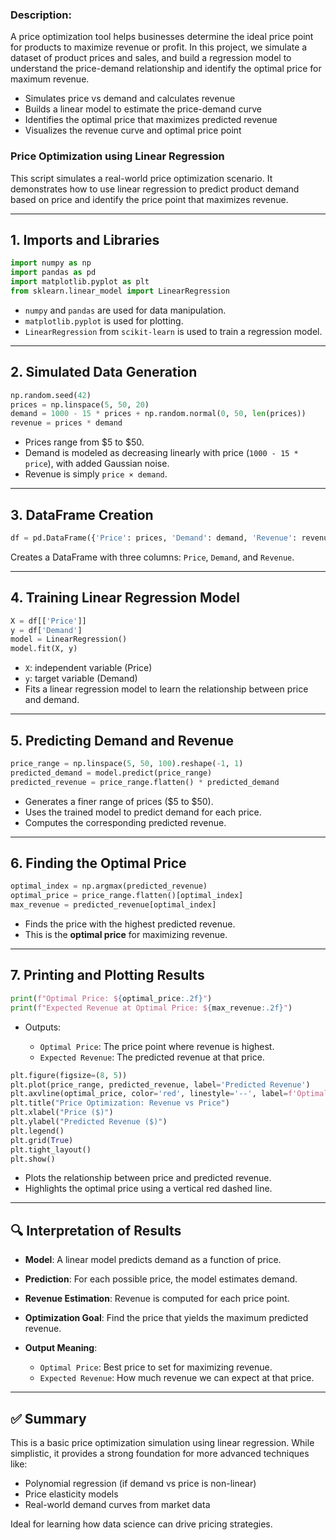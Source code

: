 ### Description:

A price optimization tool helps businesses determine the ideal price point for products to maximize revenue or profit. In this project, we simulate a dataset of product prices and sales, and build a regression model to understand the price-demand relationship and identify the optimal price for maximum revenue.

- Simulates price vs demand and calculates revenue
- Builds a linear model to estimate the price-demand curve
- Identifies the optimal price that maximizes predicted revenue
- Visualizes the revenue curve and optimal price point

### Price Optimization using Linear Regression

This script simulates a real-world price optimization scenario. It demonstrates how to use linear regression to predict product demand based on price and identify the price point that maximizes revenue.

---

## 1. **Imports and Libraries**

```python
import numpy as np
import pandas as pd
import matplotlib.pyplot as plt
from sklearn.linear_model import LinearRegression
```

* `numpy` and `pandas` are used for data manipulation.
* `matplotlib.pyplot` is used for plotting.
* `LinearRegression` from `scikit-learn` is used to train a regression model.

---

## 2. **Simulated Data Generation**

```python
np.random.seed(42)
prices = np.linspace(5, 50, 20)
demand = 1000 - 15 * prices + np.random.normal(0, 50, len(prices))
revenue = prices * demand
```

* Prices range from \$5 to \$50.
* Demand is modeled as decreasing linearly with price (`1000 - 15 * price`), with added Gaussian noise.
* Revenue is simply `price × demand`.

---

## 3. **DataFrame Creation**

```python
df = pd.DataFrame({'Price': prices, 'Demand': demand, 'Revenue': revenue})
```

Creates a DataFrame with three columns: `Price`, `Demand`, and `Revenue`.

---

## 4. **Training Linear Regression Model**

```python
X = df[['Price']]
y = df['Demand']
model = LinearRegression()
model.fit(X, y)
```

* `X`: independent variable (Price)
* `y`: target variable (Demand)
* Fits a linear regression model to learn the relationship between price and demand.

---

## 5. **Predicting Demand and Revenue**

```python
price_range = np.linspace(5, 50, 100).reshape(-1, 1)
predicted_demand = model.predict(price_range)
predicted_revenue = price_range.flatten() * predicted_demand
```

* Generates a finer range of prices (\$5 to \$50).
* Uses the trained model to predict demand for each price.
* Computes the corresponding predicted revenue.

---

## 6. **Finding the Optimal Price**

```python
optimal_index = np.argmax(predicted_revenue)
optimal_price = price_range.flatten()[optimal_index]
max_revenue = predicted_revenue[optimal_index]
```

* Finds the price with the highest predicted revenue.
* This is the **optimal price** for maximizing revenue.

---

## 7. **Printing and Plotting Results**

```python
print(f"Optimal Price: ${optimal_price:.2f}")
print(f"Expected Revenue at Optimal Price: ${max_revenue:.2f}")
```

* Outputs:

  * `Optimal Price`: The price point where revenue is highest.
  * `Expected Revenue`: The predicted revenue at that price.

```python
plt.figure(figsize=(8, 5))
plt.plot(price_range, predicted_revenue, label='Predicted Revenue')
plt.axvline(optimal_price, color='red', linestyle='--', label=f'Optimal Price: ${optimal_price:.2f}')
plt.title("Price Optimization: Revenue vs Price")
plt.xlabel("Price ($)")
plt.ylabel("Predicted Revenue ($)")
plt.legend()
plt.grid(True)
plt.tight_layout()
plt.show()
```

* Plots the relationship between price and predicted revenue.
* Highlights the optimal price using a vertical red dashed line.

---

## 🔍 Interpretation of Results

* **Model**: A linear model predicts demand as a function of price.
* **Prediction**: For each possible price, the model estimates demand.
* **Revenue Estimation**: Revenue is computed for each price point.
* **Optimization Goal**: Find the price that yields the maximum predicted revenue.
* **Output Meaning**:

  * `Optimal Price`: Best price to set for maximizing revenue.
  * `Expected Revenue`: How much revenue we can expect at that price.

---

## ✅ Summary

This is a basic price optimization simulation using linear regression. While simplistic, it provides a strong foundation for more advanced techniques like:

* Polynomial regression (if demand vs price is non-linear)
* Price elasticity models
* Real-world demand curves from market data

Ideal for learning how data science can drive pricing strategies.
